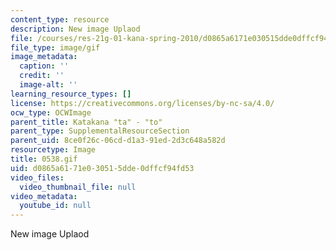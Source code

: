 ```yaml
---
content_type: resource
description: New image Uplaod
file: /courses/res-21g-01-kana-spring-2010/d0865a6171e030515dde0dffcf94fd53_0538.gif
file_type: image/gif
image_metadata:
  caption: ''
  credit: ''
  image-alt: ''
learning_resource_types: []
license: https://creativecommons.org/licenses/by-nc-sa/4.0/
ocw_type: OCWImage
parent_title: Katakana "ta" - "to"
parent_type: SupplementalResourceSection
parent_uid: 8ce0f26c-06cd-d1a3-91ed-2d3c648a582d
resourcetype: Image
title: 0538.gif
uid: d0865a61-71e0-3051-5dde-0dffcf94fd53
video_files:
  video_thumbnail_file: null
video_metadata:
  youtube_id: null
---
```

New image Uplaod